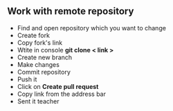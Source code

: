 ## Work with remote repository
+ Find and open repository which you want to change
+ Create fork
+ Copy fork's link
+ Wtite in console __git clone < link >__
+ Create new branch
+ Make changes 
+ Commit repository
+ Push it
+ Click on **Create pull request**
+ Copy link from the address bar
+ Sent it teacher

